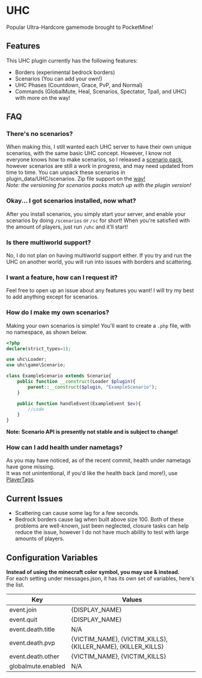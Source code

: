 # UHC
Popular Ultra-Hardcore gamemode brought to PocketMine!

## Features
This UHC plugin currently has the following features:
- Borders (experimental bedrock borders)
- Scenarios (You can add your own!)
- UHC Phases (Countdown, Grace, PvP, and Normal)
- Commands (GlobalMute, Heal, Scenarios, Spectator, Tpall, and UHC)
with more on the way!

## FAQ
### There's no scenarios?
When making this, I still wanted each UHC server to have their own unique scenarios, with the same basic UHC concept. However, I know not everyone knows how to make scenarios, so I released a [scenario pack](https://github.com/Wumpotamus/UHC/releases), however scenarios are still a work in progress, and may need updated from time to time. You can unpack these scenarios in plugin_data/UHC/scenarios. Zip file support on the [way!](https://github.com/Wumpotamus/UHC/issues/6)<br>
*Note: the versioning for scenarios packs match up with the plugin version!*

### Okay... I got scenarios installed, now what?
After you install scenarios, you simply start your server, and enable your scenarios by doing `/scenarios` or `/sc` for short! When you're satisfied with the amount of players, just run `/uhc` and it'll start!

### Is there multiworld support?
No, I do not plan on having multiworld support either. If you try and run the UHC on another world, you will run into issues with borders and scattering.

### I want a feature, how can I request it?
Feel free to open up an issue about any features you want! I will try my best to add anything except for scenarios.

### How do I make my own scenarios?
Making your own scenarios is simple! You'll want to create a `.php` file, with no namespace, as shown below.<br>

```php
<?php
declare(strict_types=1);

use uhc\Loader;
use uhc\game\Scenario;

class ExampleScenario extends Scenario{
    public function __construct(Loader $plugin){
        parent::__construct($plugin, "ExampleScenario");
    }

    public function handleEvent(ExampleEvent $ev){
        //code
    }
}
```
**Note: Scenario API is presently not stable and is subject to change!**

### How can I add health under nametags?
As you may have noticed, as of the recent commit, health under nametags have gone missing. <br>
It was not unintentional, if you'd like the health back (and more!), use [PlayerTags](https://github.com/sylvrs/PlayerTags).

## Current Issues
- Scattering can cause some lag for a few seconds.
- Bedrock borders cause lag when built above size 100. 
Both of these problems are well-known, just been neglected, closure tasks can help reduce the issue, however I do not have much ability to test with large amounts of players.

## Configuration Variables
**Instead of using the minecraft color symbol, you may use & instead.**<br>
For each setting under messages.json, it has its own set of variables, here's the list.<br>

|      Key      |     Values     |
| ------------- | -------------- |
| event.join | {DISPLAY_NAME} |
| event.quit | {DISPLAY_NAME} |
| event.death.title | N/A |
| event.death.pvp | {VICTIM_NAME}, {VICTIM_KILLS}, {KILLER_NAME}, {KILLER_KILLS} |
| event.death.other | {VICTIM_NAME}, {VICTIM_KILLS} |
| globalmute.enabled | N/A |
